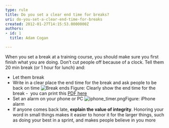 ```yaml
---
type: rule
title: Do you set a clear end time for breaks?
uri: do-you-set-a-clear-end-time-for-breaks
created: 2012-01-27T14:15:53.0000000Z
authors:
- id: 1
  title: Adam Cogan

---
```


 When you set a break at a training course, you should make sure you first finish what you are doing. Don’t cut people off because of a clock.
   Tell them 20 min break (or 1 hour for lunch) and:
- Let them break
- Write in a clear place the end time for the break and ask people to be back on time   ![Break ends](/PublishingImages/break-ends.jpg) Figure: Clearly show the end time for the break -  you can print this [PDF here](/Documents/break-ends-sheet.pdf)
- Set an alarm on your phone or PC
![iphone_timer.png](/PublishingImages/iphone_timer.png)Figure: iPhone alarm
- If anyone comes back late, **explain the value of integrity**. Honoring your word in small things makes it easier to honor it for the larger things, such as doing your best in a sprint, and makes people believe in you more

 ​  
